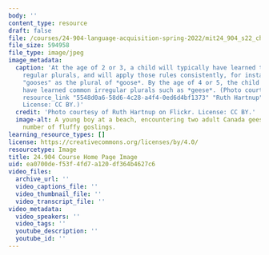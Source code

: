 ```yaml
---
body: ''
content_type: resource
draft: false
file: /courses/24-904-language-acquisition-spring-2022/mit24_904_s22_chp.jpg
file_size: 594958
file_type: image/jpeg
image_metadata:
  caption: 'At the age of 2 or 3, a child will typically have learned the rules for
    regular plurals, and will apply those rules consistently, for instance by saying
    "gooses" as the plural of *goose*. By the age of 4 or 5, the child is likely to
    have learned common irregular plurals such as *geese*. (Photo courtesy of {{%
    resource_link "5548d0a6-58d6-4c28-a4f4-0ed6d4bf1373" "Ruth Hartnup" %}} on Flickr.
    License: CC BY.)'
  credit: 'Photo courtesy of Ruth Hartnup on Flickr. License: CC BY.'
  image-alt: A young boy at a beach, encountering two adult Canada geese and a large
    number of fluffy goslings.
learning_resource_types: []
license: https://creativecommons.org/licenses/by/4.0/
resourcetype: Image
title: 24.904 Course Home Page Image
uid: ea0700de-f53f-4fd7-a120-df364b4627c6
video_files:
  archive_url: ''
  video_captions_file: ''
  video_thumbnail_file: ''
  video_transcript_file: ''
video_metadata:
  video_speakers: ''
  video_tags: ''
  youtube_description: ''
  youtube_id: ''
---
```

